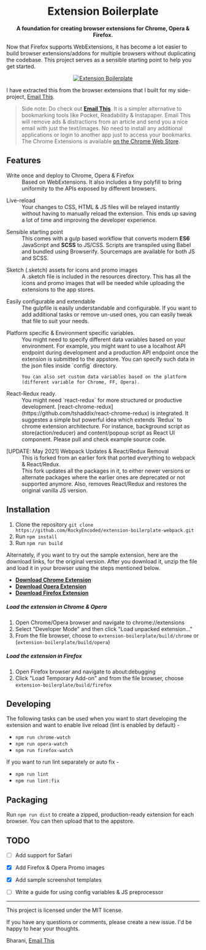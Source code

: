 <div align="center">
  <h1>
    Extension Boilerplate  
  </h1>

  <p>
    <strong>A foundation for creating browser extensions for Chrome, Opera & Firefox.</strong>
  </p>
</div>

Now that Firefox supports WebExtensions, it has become a lot easier to build browser extensions/addons for multiple browsers without duplicating the codebase. This project serves as a sensible starting point to help you get started.

<div align="center">
  <a href="https://www.emailthis.me/open-source/extension-boilerplate">
    <img src="./resources/chrome-promo/large.png" alt="Extension Boilerplate">
  </a>
</div>

I have extracted this from the browser extensions that I built for my side-project, [Email This](https://www.emailthis.me).

> Side note: Do check out [**Email This**](https://www.emailthis.me). It is a simpler alternative to bookmarking tools like Pocket, Readability & Instapaper. Email This will remove ads & distractions from an article and send you a nice email with just the text/images. No need to install any additional applications or login to another app just to access your bookmarks. 
The Chrome Extensions is available [on the Chrome Web Store](https://chrome.google.com/webstore/detail/email-this/lgblkllcjgihfnlefhnnpppndbbjallh).


## Features

<dl>
  <dt>Write once and deploy to Chrome, Opera & Firefox</dt>
  <dd>
    Based on WebExtensions. It also includes a tiny polyfill to bring uniformity to the APIs exposed by different browsers.
  </dd>
</dl>

<dl>
  <dt>Live-reload</dt>
  <dd>
    Your changes to CSS, HTML & JS files will be relayed instantly without having to manually reload the extension. This ends up saving a lot of time and improving the developer experience.
  </dd>
</dl>

<dl>
  <dt>Sensible starting point</dt>
  <dd>
    This comes with a gulp based workflow that converts modern <strong>ES6</strong> JavaScript and <strong>SCSS</strong> to JS/CSS. 
    Scripts are transpiled using Babel and bundled using Browserify.
    Sourcemaps are available for both JS and SCSS.
  </dd>
</dl>

<dl>
  <dt>Sketch (.sketch) assets for icons and promo images</dt>
  <dd>
    A .sketch file is included in the resources directory. This has all the icons and promo images that will be needed while uploading the extensions to the app stores.
  </dd>
</dl>

<dl>
  <dt>Easily configurable and extendable</dt>
  <dd>
    The gulpfile is easily understandable and configurable. If you want to add additional tasks or remove un-used ones, you can easily tweak that file to suit your needs.
  </dd>
</dl>

<dl>
  <dt>Platform specific & Environment specific variables.</dt>
  <dd>
    You might need to specify different data variables based on your environment. For example, you might want to use a localhost API endpoint during development and a production API endpoint once the extension is submitted to the appstore. You can specify such data in the json files inside `config` directory.

    You can also set custom data variables based on the platform (different variable for Chrome, FF, Opera).
  </dd>
</dl>

<dl>
  <dt>React-Redux ready.</dt>
  <dd>
    You might need `react-redux` for more structured or productive development. [react-chrome-redux](https://github.com/tshaddix/react-chrome-redux) is integrated. It suggestes a simple but powerful idea which extends `Redux` to chrome extension architecture. For instance, background script as store(action/reducer) and content/popoup script as React UI component. Please pull and check example source code.
  </dd>
</dl>

<dl>
  <dt>[UPDATE: May 2021] Webpack Updates & React/Redux Removal</dt>
  <dd>
    This is forked from an earlier fork that ported everything to webpack & React/Redux.
  </dd>
  <dd>
    This fork updates all the packages in it, to either newer versions or alternate packages where the earlier ones are deprecated or not supported anymore. Also, removes React/Redux and restores the original vanilla JS version.
  </dd>
</dl>


## Installation
1. Clone the repository `git clone https://github.com/RockyEncoded/extension-boilerplate-webpack.git`
2. Run `npm install`
3. Run `npm run build`

Alternately, if you want to try out the sample extension, here are the download links, for the original version. After you download it, unzip the file and load it in your browser using the steps mentioned below.
 - [**Download Chrome Extension**](https://github.com/EmailThis/extension-boilerplate/releases/download/v1.0/chrome.zip)
 - [**Download Opera Extension**](https://github.com/EmailThis/extension-boilerplate/releases/download/v1.0/opera.zip)
 - [**Download Firefox Extension**](https://github.com/EmailThis/extension-boilerplate/releases/download/v1.0/firefox.zip)


##### Load the extension in Chrome & Opera
1. Open Chrome/Opera browser and navigate to chrome://extensions
2. Select "Developer Mode" and then click "Load unpacked extension..."
3. From the file browser, choose to `extension-boilerplate/build/chrome` or (`extension-boilerplate/build/opera`)


##### Load the extension in Firefox
1. Open Firefox browser and navigate to about:debugging
2. Click "Load Temporary Add-on" and from the file browser, choose `extension-boilerplate/build/firefox`


## Developing
The following tasks can be used when you want to start developing the extension and want to enable live reload (lint is enabled by default) - 

- `npm run chrome-watch`
- `npm run opera-watch`
- `npm run firefox-watch`

If you want to run lint separately or auto fix -
- `npm run lint`
- `npm run lint:fix`


## Packaging
Run `npm run dist` to create a zipped, production-ready extension for each browser. You can then upload that to the appstore.


## TODO
- [ ] Add support for Safari
- [x] Add Firefox & Opera Promo images
- [x] Add sample screenshot templates
- [ ] Write a guide for using config variables & JS preprocessor


-----------
This project is licensed under the MIT license. 

If you have any questions or comments, please create a new issue. I'd be happy to hear your thoughts.


Bharani, [Email This](https://www.emailthis.me)
